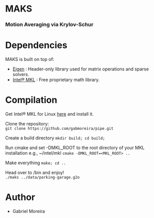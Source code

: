 # MAKS
### Motion Averaging via Krylov-Schur

# Dependencies
MAKS is built on top of:
* [Eigen](http://eigen.tuxfamily.org) : Header-only library used for matrix operations and sparse solvers.
* [Intel® MKL](https://software.intel.com/content/www/us/en/develop/tools/math-kernel-library.html) : Free proprietary math library.


# Compilation

Get Intel® MKL for Linux [here](https://software.intel.com/content/www/us/en/develop/tools/math-kernel-library/choose-download/linux.html) and install it.

Clone the repository:  
`git clone https://github.com/gabmoreira/pipe.git`  

Create a build directory 
`mkdir build; cd build;`

Run cmake and set -DMKL_ROOT to the root directory of your MKL installation e.g., ~/intel/mkl
`cmake -DMKL_ROOT=<MKL_ROOT> ..`

Make everything
`make; cd ..`

Head over to /bin and enjoy!  
`./maks ../data/parking-garage.g2o`

# Author
* Gabriel Moreira

